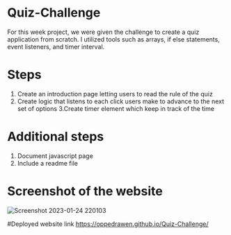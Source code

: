 # Quiz-Challenge
For this week project, we were given the challenge to create a quiz application from scratch. I utilized tools such as arrays, if else statements,
event listeners, and timer interval.
# Steps
1. Create an introduction page letting users to read the rule of the quiz
2. Create logic that listens to each click users make to advance to the next set of options
3.Create timer element which keep in track of the time

# Additional steps
1. Document javascript page
2. Include a readme file

# Screenshot of the website

![Screenshot 2023-01-24 220103](https://user-images.githubusercontent.com/95009568/214491795-0648e720-887c-47b9-a8e6-bad5629df278.png)

#Deployed website link
https://oppedrawen.github.io/Quiz-Challenge/
